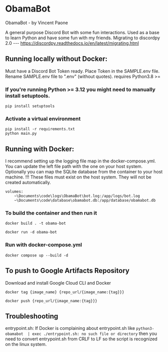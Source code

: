 # ObamaBot
ObamaBot - by Vincent Paone

A general purpose Discord Bot with some fun interactions. Used as a base to learn Python and have some fun with my friends.
Migrating to discordpy 2.0 --- https://discordpy.readthedocs.io/en/latest/migrating.html

## Running locally without Docker:
Must have a Discord Bot Token ready. Place Token in the SAMPLE.env file. Rename SAMPLE.env file to ".env" (without quotes).
requires Python3.8 >=

### If you're running Python >= 3.12 you might need to manually install setuptools.
```
pip install setuptools 
```

### Activate a virtual environment
```
pip install -r requirements.txt
python main.py
```

## Running with Docker:
I recommend setting up the logging file map in the docker-compose.yml. You can update the left file path with the one on your host system. Optionally you can map the SQLite database from the container to your host machine.
!!! These files must exist on the host system. They will not be created automatically.

```
volumes:
    ~\Documents\code\logs\ObamaBot\bot.log:/app/logs/bot.log
    ~\Documents\code\database\obamabot.db:/app/database/obamabot.db
```


### To build the container and then run it
```
docker build . -t obama-bot

docker run -d obama-bot
```

### Run with docker-compose.yml
```
docker compose up --build -d
```

## To push to Google Artifacts Repository
Download and install Google Cloud CLI and Docker

```
docker tag {image_name} {repo_url/{image_name:{tag}}}

docker push {repo_url/{image_name:{tag}}}
```

## Troubleshooting
entrypoint.sh:
    If Docker is complaining about entrypoint.sh like ```python3-obamabot  | exec ./entrypoint.sh: no such file or directory``` then you need to convert entrypoint.sh from CRLF to LF so the script is recognized on the linux system.